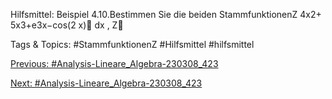 Hilfsmittel:
Beispiel 4.10.Bestimmen Sie die beiden StammfunktionenZ 
4x2+ 5x3+e3x−cos(2 x)
dx ,
Z

   Tags & Topics:
   #StammfunktionenZ 
   #Hilfsmittel
   #hilfsmittel

[Previous: #Analysis-Lineare_Algebra-230308_423](Analysis-Lineare_Algebra-230308_423.md)

[Next: #Analysis-Lineare_Algebra-230308_423](Analysis-Lineare_Algebra-230308_423.md)